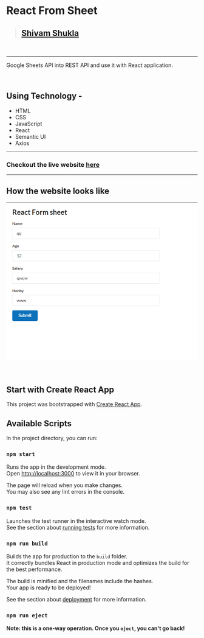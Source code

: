 # React From Sheet

> ## [Shivam Shukla](https://ishivamshukla.in)

</br>

---

Google Sheets API into REST API and use it with React application.

<br/>

## Using Technology -
 - HTML
-  CSS
-  JavaScript
-  React
-  Semantic UI
- Axios


---

### Checkout the live website [here]()

---

## How the website looks like

![Desktop](./src/assets/react-form.png)

</br>

## Start with Create React App

This project was bootstrapped with [Create React App](https://github.com/facebook/create-react-app).

## Available Scripts

In the project directory, you can run:

### `npm start`

Runs the app in the development mode.\
Open [http://localhost:3000](http://localhost:3000) to view it in your browser.

The page will reload when you make changes.\
You may also see any lint errors in the console.

### `npm test`

Launches the test runner in the interactive watch mode.\
See the section about [running tests](https://facebook.github.io/create-react-app/docs/running-tests) for more information.

### `npm run build`

Builds the app for production to the `build` folder.\
It correctly bundles React in production mode and optimizes the build for the best performance.

The build is minified and the filenames include the hashes.\
Your app is ready to be deployed!

See the section about [deployment](https://facebook.github.io/create-react-app/docs/deployment) for more information.

### `npm run eject`

**Note: this is a one-way operation. Once you `eject`, you can't go back!**